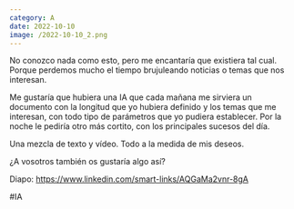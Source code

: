 ```yaml
--- 
category: A 
date: 2022-10-10 
image: /2022-10-10_2.png 
--- 
```


No conozco nada como esto, pero me encantaría que existiera tal cual. Porque perdemos mucho el tiempo brujuleando noticias o temas que nos interesan. 

Me gustaría que hubiera una IA que cada mañana me sirviera un documento con la longitud que yo hubiera definido y los temas que me interesan, con todo tipo de parámetros que yo pudiera establecer. Por la noche le pediría otro más cortito, con los principales sucesos del día.

Una mezcla de texto y vídeo. Todo a la medida de mis deseos.

¿A vosotros también os gustaría algo así?

Diapo: https://www.linkedin.com/smart-links/AQGaMa2vnr-8gA

#IA